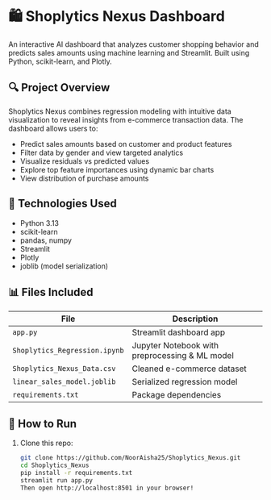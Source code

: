 # 🛍️ Shoplytics Nexus Dashboard

An interactive AI dashboard that analyzes customer shopping behavior and predicts sales amounts using machine learning and Streamlit. Built using Python, scikit-learn, and Plotly.

## 🔍 Project Overview

Shoplytics Nexus combines regression modeling with intuitive data visualization to reveal insights from e-commerce transaction data. The dashboard allows users to:

- Predict sales amounts based on customer and product features
- Filter data by gender and view targeted analytics
- Visualize residuals vs predicted values
- Explore top feature importances using dynamic bar charts
- View distribution of purchase amounts

## 🧠 Technologies Used

- Python 3.13
- scikit-learn
- pandas, numpy
- Streamlit
- Plotly
- joblib (model serialization)

## 📊 Files Included

| File                        | Description                                  |
|----------------------------|----------------------------------------------|
| `app.py`                   | Streamlit dashboard app                      |
| `Shoplytics_Regression.ipynb` | Jupyter Notebook with preprocessing & ML model |
| `Shoplytics_Nexus_Data.csv` | Cleaned e-commerce dataset                  |
| `linear_sales_model.joblib` | Serialized regression model                 |
| `requirements.txt`         | Package dependencies                        |

## 🚀 How to Run

1. Clone this repo:
   ```bash
   git clone https://github.com/NoorAisha25/Shoplytics_Nexus.git
   cd Shoplytics_Nexus
   pip install -r requirements.txt
   streamlit run app.py
   Then open http://localhost:8501 in your browser!
   
   

